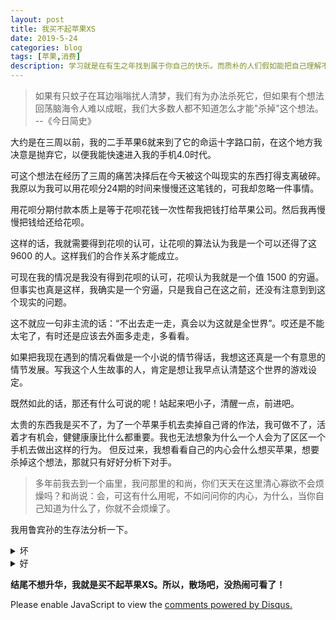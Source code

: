 ```yaml
---
layout: post
title: 我买不起苹果XS
date: 2019-5-24
categories: blog
tags: [苹果,消费]
description: 学习就是在有生之年找到属于你自己的快乐。而质朴的人们假如能把自己理解不了的事情看作是与己无关的事，那就好了。
---
```



>如果有只蚊子在耳边嗡嗡扰人清梦，我们有为办法杀死它，但如果有个想法回荡脑海令人难以成眠，我们大多数人都不知道怎么才能"杀掉"这个想法。
--《今日简史》

大约是在三周以前，我的二手苹果6就来到了它的命运十字路口前，在这个地方我决意是抛弃它，以便我能快速进入我的手机4.0时代。

可这个想法在经历了三周的痛苦决择后在今天被这个叫现实的东西打得支离破碎。我原以为我可以用花呗分24期的时间来慢慢还这笔钱的，可我却忽略一件事情。

用花呗分期付款本质上是等于花呗花钱一次性帮我把钱打给苹果公司。然后我再慢慢把钱给还给花呗。

这样的话，我就需要得到花呗的认可，让花呗的算法认为我是一个可以还得了这 9600 的人。这样我们的合作关系才能成立。

可现在我的情况是我没有得到花呗的认可，花呗认为我就是一个值 1500 的穷逼。但事实也真是这样，我确实是一个穷逼，只是我自己在这之前，还没有注意到到这个现实的问题。

这不就应一句非主流的话：“不出去走一走，真会以为这就是全世界”。哎还是不能太宅了，有时还是应该去外面多走走，多看看。

如果把我现在遇到的情况看做是一个小说的情节得话，我想这还真是一个有意思的情节发展。写我这个人生故事的人，肯定是想让我早点认清楚这个世界的游戏设定。

既然如此的话，那还有什么可说的呢！站起来吧小子，清醒一点，前进吧。

太贵的东西我是买不了，为了一个苹果手机去卖掉自己肾的作法，我可做不了，活着才有机会，健健康康比什么都重要。我也无法想象为什么一个人会为了区区一个手机去做出这样的行为。
但反过来，我想看看自己的内心会什么想买苹果，想要杀掉这个想法，那就只有好好分析下对手。

>多年前我去到一个庙里，我问那里的和尚，你们天天在这里清心寡欲不会烦燥吗？和尚说：会，可这有什么用呢，不如问问你的内心，为什么，当你自己知道为什么了，你就不会烦燥了。

我用鲁宾孙的生存法分析一下。

<details>
<summary> 坏</summary>

1）发热严重。

2）电池一次只能用一小时，就无没法再用。

3）全键盘输入模式下字母q和p的位置点击无效，删除点不了（可以打字但很费劲）

4）微信的+点不开（多功能菜单点不了，无法发图片、发启视频和语音通话、无法发红包、无法转账。）

</details>

<details>
<summary> 好</summary>

1)对我影响好像不大，因为我从不在手机上玩游戏，也很少在社交软件上和人聊天。

</details>

**结尾不想升华，我就是买不起苹果XS。所以，散场吧，没热闹可看了！**



<script id="dsq-count-scr" src="//www.ba7khk.disqus.com/count.js" async></script>

<div id="disqus_thread"></div>
<script>

/**
*  RECOMMENDED CONFIGURATION VARIABLES: EDIT AND UNCOMMENT THE SECTION BELOW TO INSERT DYNAMIC VALUES FROM YOUR PLATFORM OR CMS.
*  LEARN WHY DEFINING THESE VARIABLES IS IMPORTANT: https://disqus.com/admin/universalcode/#configuration-variables*/
/*
var disqus_config = function () {
this.page.url = PAGE_URL;  // Replace PAGE_URL with your page's canonical URL variable
this.page.identifier = PAGE_IDENTIFIER; // Replace PAGE_IDENTIFIER with your page's unique identifier variable
};
*/
(function() { // DON'T EDIT BELOW THIS LINE
var d = document, s = d.createElement('script');
s.src = 'https://www.ba7khk.disqus.com/embed.js';
s.setAttribute('data-timestamp', +new Date());
(d.head || d.body).appendChild(s);
})();
</script>
<noscript>Please enable JavaScript to view the <a href="https://disqus.com/?ref_noscript">comments powered by Disqus.</a></noscript>


